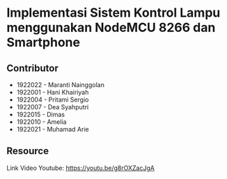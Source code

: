 # Implementasi Sistem Kontrol Lampu menggunakan NodeMCU 8266 dan Smartphone


## Contributor

- 1922022 - Maranti Nainggolan
- 1922001 - Hani Khairiyah
- 1922004 - Pritami Sergio
- 1922007 - Dea Syahputri
- 1922015 - Dimas
- 1922010 - Amelia
- 1922021 - Muhamad Arie


## Resource
Link Video Youtube:
https://youtu.be/g8rOXZacJgA
